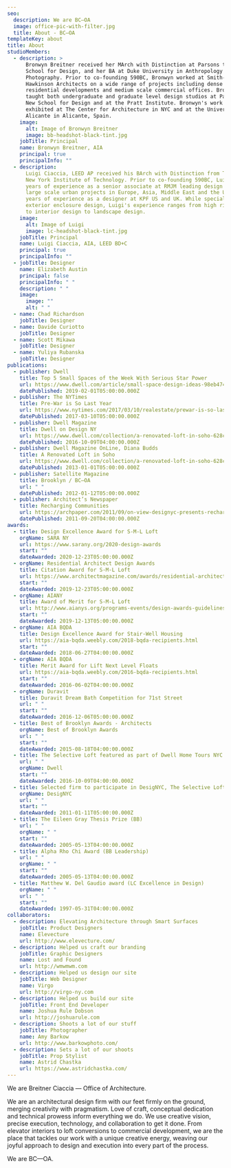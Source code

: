 ```yaml
---
seo:
  description: We are BC–OA
  image: office-pic-with-filter.jpg
  title: About - BC–OA
templateKey: about
title: About
studioMembers:
  - description: >
      Bronwyn Breitner received her MArch with Distinction at Parsons the New
      School for Design, and her BA at Duke University in Anthropology and
      Photography. Prior to co-founding 590BC, Bronwyn worked at Smith-Miller +
      Hawkinson Architects on a wide range of projects including dense urban
      residential developments and medium scale commercial offices. Bronwyn has
      taught both undergraduate and graduate level design studios at Parsons the
      New School for Design and at the Pratt Institute. Bronwyn's work has been
      exhibited at The Center for Architecture in NYC and at the University of
      Alicante in Alicante, Spain.
    image:
      alt: Image of Bronwyn Breitner
      image: bb-headshot-black-tint.jpg
    jobTitle: Principal
    name: Bronwyn Breitner, AIA
    principal: true
    principalInfo: ""
  - description:
      Luigi Ciaccia, LEED AP received his BArch with Distinction from The
      New York Institute of Technology. Prior to co-founding 590BC, Luigi had 5
      years of experience as a senior associate at RMJM leading design teams on
      large scale urban projects in Europe, Asia, Middle East and the US, and 7
      years of experience as a designer at KPF US and UK. While specializing in
      exterior enclosure design, Luigi's experience ranges from high rise design
      to interior design to landscape design.
    image:
      alt: Image of Luigi
      image: lc-headshot-black-tint.jpg
    jobTitle: Principal
    name: Luigi Ciaccia, AIA, LEED BD+C
    principal: true
    principalInfo: ""
  - jobTitle: Designer
    name: Elizabeth Austin
    principal: false
    principalInfo: " "
    description: " "
    image:
      image: ""
      alt: " "
  - name: Chad Richardson
    jobTitle: Designer
  - name: Davide Curiotto
    jobTitle: Designer
  - name: Scott Mikawa
    jobTitle: Designer
  - name: Yuliya Rubanska
    jobTitle: Designer
publications:
  - publisher: Dwell
    title: Top 5 Small Spaces of the Week With Serious Star Power
    url: https://www.dwell.com/article/small-space-design-ideas-98eb4748
    datePublished: 2019-02-01T05:00:00.000Z
  - publisher: The NYTimes
    title: Pre-War is So Last Year
    url: https://www.nytimes.com/2017/03/10/realestate/prewar-is-so-last-year.html
    datePublished: 2017-03-10T05:00:00.000Z
  - publisher: Dwell Magazine
    title: Dwell on Design NY
    url: https://www.dwell.com/collection/a-renovated-loft-in-soho-628c9992
    datePublished: 2016-10-09T04:00:00.000Z
  - publisher: Dwell Magazine OnLine, Diana Budds
    title: A Renovated Loft in Soho
    url: https://www.dwell.com/collection/a-renovated-loft-in-soho-628c9992
    datePublished: 2013-01-01T05:00:00.000Z
  - publisher: Satellite Magazine
    title: Brooklyn / BC—OA
    url: " "
    datePublished: 2012-01-12T05:00:00.000Z
  - publisher: Architect’s Newspaper
    title: Recharging Communities
    url: https://archpaper.com/2011/09/on-view-designyc-presents-recharging-communities/
    datePublished: 2011-09-20T04:00:00.000Z
awards:
  - title: Design Excellence Award for S-M-L Loft
    orgName: SARA NY
    url: https://www.sarany.org/2020-design-awards
    start: ""
    dateAwarded: 2020-12-23T05:00:00.000Z
  - orgName: Residential Architect Design Awards
    title: Citation Award for S-M-L Loft
    url: https://www.architectmagazine.com/awards/residential-architect-design-awards/the-winners-of-the-2019-residential-architect-design-awards_o
    start: ""
    dateAwarded: 2019-12-23T05:00:00.000Z
  - orgName: AIANY
    title: Award of Merit for S-M-L Loft
    url: http://www.aianys.org/programs-events/design-awards-guidelines/2019-design-award-recipients/
    start: ""
    dateAwarded: 2019-12-13T05:00:00.000Z
  - orgName: AIA BQDA
    title: Design Excellence Award for Stair-Well Housing
    url: https://aia-bqda.weebly.com/2018-bqda-recipients.html
    start: ""
    dateAwarded: 2018-06-27T04:00:00.000Z
  - orgName: AIA BQDA
    title: Merit Award for Lift Next Level Floats
    url: https://aia-bqda.weebly.com/2016-bqda-recipients.html
    start: ""
    dateAwarded: 2016-06-02T04:00:00.000Z
  - orgName: Duravit
    title: Duravit Dream Bath Competition for 71st Street
    url: " "
    start: ""
    dateAwarded: 2016-12-06T05:00:00.000Z
  - title: Best of Brooklyn Awards - Architects
    orgName: Best of Brooklyn Awards
    url: " "
    start: ""
    dateAwarded: 2015-08-18T04:00:00.000Z
  - title: The Selective Loft featured as part of Dwell Home Tours NYC
    url: " "
    orgName: Dwell
    start: ""
    dateAwarded: 2016-10-09T04:00:00.000Z
  - title: Selected firm to participate in DesigNYC, The Selective Loft
    orgName: DesigNYC
    url: " "
    start: ""
    dateAwarded: 2011-01-11T05:00:00.000Z
  - title: The Eileen Gray Thesis Prize (BB)
    url: " "
    orgName: " "
    start: ""
    dateAwarded: 2005-05-13T04:00:00.000Z
  - title: Alpha Rho Chi Award (BB Leadership)
    url: " "
    orgName: " "
    start: ""
    dateAwarded: 2005-05-13T04:00:00.000Z
  - title: Matthew W. Del Gaudio award (LC Excellence in Design)
    orgName: " "
    url: " "
    start: ""
    dateAwarded: 1997-05-31T04:00:00.000Z
collaborators:
  - description: Elevating Architecture through Smart Surfaces
    jobTitle: Product Designers
    name: Elevecture
    url: http://www.elevecture.com/
  - description: Helped us craft our branding
    jobTitle: Graphic Designers
    name: Lost and Found
    url: http://wmwmwm.com
  - description: Helped us design our site
    jobTitle: Web Designer
    name: Virgo
    url: http://virgo-ny.com
  - description: Helped us build our site
    jobTitle: Front End Developer
    name: Joshua Rule Dobson
    url: http://joshuarule.com
  - description: Shoots a lot of our stuff
    jobTitle: Photographer
    name: Amy Barkow
    url: http://www.barkowphoto.com/
  - description: Sets a lot of our shoots
    jobTitle: Prop Stylist
    name: Astrid Chastka
    url: https://www.astridchastka.com/
---
```


We are Breitner Ciaccia — Office of Architecture.

We are an architectural design firm with our feet firmly on the ground, merging creativity with pragmatism. Love of craft, conceptual dedication and technical prowess inform everything we do. We use creative vision, precise execution, technology, and collaboration to get it done. From elevator interiors to loft conversions to commercial development, we are the place that tackles our work with a unique creative energy, weaving our joyful approach to design and execution into every part of the process.

We are BC—OA.
